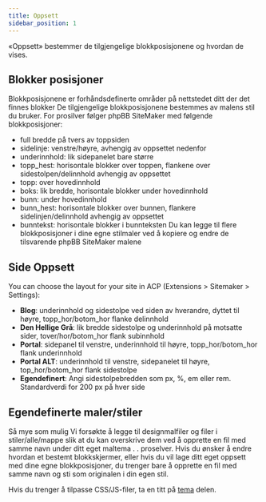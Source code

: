 ```yaml
---
title: Oppsett
sidebar_position: 1
---
```


«Oppsett» bestemmer de tilgjengelige blokkposisjonene og hvordan de vises.

## Blokker posisjoner
Blokkposisjonene er forhåndsdefinerte områder på nettstedet ditt der det finnes blokker De tilgjengelige blokkposisjonene bestemmes av malens stil du bruker. For prosilver følger phpBB SiteMaker med følgende blokkposisjoner:
* full bredde på tvers av toppsiden
* sidelinje: venstre/høyre, avhengig av oppsettet nedenfor
* underinnhold: lik sidepanelet bare større
* topp_hest: horisontale blokker over toppen, flankene over sidestolpen/delinnhold avhengig av oppsettet
* topp: over hovedinnhold
* boks: lik bredde, horisontale blokker under hovedinnhold
* bunn: under hovedinnhold
* bunn_hest: horisontale blokker over bunnen, flankere sidelinjen/delinnhold avhengig av oppsettet
* bunntekst: horisontale blokker i bunnteksten Du kan legge til flere blokkposisjoner i dine egne stilmaler ved å kopiere og endre de tilsvarende phpBB SiteMaker malene

## Side Oppsett
You can choose the layout for your site in ACP (Extensions > Sitemaker > Settings):
* **Blog**: underinnhold og sidestolpe ved siden av hverandre, dyttet til høyre, topp_hor/botom_hor flanke delinnhold
* **Den Hellige Grå**: lik bredde sidestolpe og underinnhold på motsatte sider, tover/hor/botom_hor flank subinnhold
* **Portal**: sidepanel til venstre, underinnhold til høyre, topp_hor/botom_hor flank underinnhold
* **Portal ALT**: underinnhold til venstre, sidepanelet til høyre, top_hor/botom_hor flank sidestolpe
* **Egendefinert**: Angi sidestolpebredden som px, %, em eller rem. Standardverdi for 200 px på hver side

## Egendefinerte maler/stiler
Så mye som mulig Vi forsøkte å legge til designmalfiler og filer i stiler/alle/mappe slik at du kan overskrive dem ved å opprette en fil med samme navn under ditt eget maltema . . proselver. Hvis du ønsker å endre hvordan et bestemt blokkskjermer, eller hvis du vil lage ditt eget oppsett med dine egne blokkposisjoner, du trenger bare å opprette en fil med samme navn og sti som originalen i din egen stil.

Hvis du trenger å tilpasse CSS/JS-filer, ta en titt på [tema](/docs/dev/theming) delen.